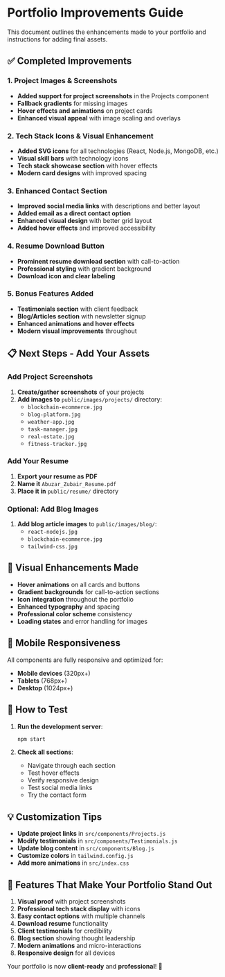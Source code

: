 # Portfolio Improvements Guide

This document outlines the enhancements made to your portfolio and instructions for adding final assets.

## ✅ Completed Improvements

### 1. Project Images & Screenshots
- **Added support for project screenshots** in the Projects component
- **Fallback gradients** for missing images
- **Hover effects and animations** on project cards
- **Enhanced visual appeal** with image scaling and overlays

### 2. Tech Stack Icons & Visual Enhancement
- **Added SVG icons** for all technologies (React, Node.js, MongoDB, etc.)
- **Visual skill bars** with technology icons
- **Tech stack showcase section** with hover effects
- **Modern card designs** with improved spacing

### 3. Enhanced Contact Section
- **Improved social media links** with descriptions and better layout
- **Added email as a direct contact option**
- **Enhanced visual design** with better grid layout
- **Added hover effects** and improved accessibility

### 4. Resume Download Button
- **Prominent resume download section** with call-to-action
- **Professional styling** with gradient background
- **Download icon and clear labeling**

### 5. Bonus Features Added
- **Testimonials section** with client feedback
- **Blog/Articles section** with newsletter signup
- **Enhanced animations and hover effects**
- **Modern visual improvements** throughout

## 📋 Next Steps - Add Your Assets

### Add Project Screenshots
1. **Create/gather screenshots** of your projects
2. **Add images to** `public/images/projects/` directory:
   - `blockchain-ecommerce.jpg`
   - `blog-platform.jpg` 
   - `weather-app.jpg`
   - `task-manager.jpg`
   - `real-estate.jpg`
   - `fitness-tracker.jpg`

### Add Your Resume
1. **Export your resume as PDF**
2. **Name it** `Abuzar_Zubair_Resume.pdf`
3. **Place it in** `public/resume/` directory

### Optional: Add Blog Images
1. **Add blog article images** to `public/images/blog/`:
   - `react-nodejs.jpg`
   - `blockchain-ecommerce.jpg`
   - `tailwind-css.jpg`

## 🎨 Visual Enhancements Made

- **Hover animations** on all cards and buttons
- **Gradient backgrounds** for call-to-action sections
- **Icon integration** throughout the portfolio
- **Enhanced typography** and spacing
- **Professional color scheme** consistency
- **Loading states** and error handling for images

## 📱 Mobile Responsiveness

All components are fully responsive and optimized for:
- **Mobile devices** (320px+)
- **Tablets** (768px+)
- **Desktop** (1024px+)

## 🚀 How to Test

1. **Run the development server**:
   ```bash
   npm start
   ```

2. **Check all sections**:
   - Navigate through each section
   - Test hover effects
   - Verify responsive design
   - Test social media links
   - Try the contact form

## 💡 Customization Tips

- **Update project links** in `src/components/Projects.js`
- **Modify testimonials** in `src/components/Testimonials.js`
- **Update blog content** in `src/components/Blog.js`
- **Customize colors** in `tailwind.config.js`
- **Add more animations** in `src/index.css`

## 🌟 Features That Make Your Portfolio Stand Out

1. **Visual proof** with project screenshots
2. **Professional tech stack display** with icons
3. **Easy contact options** with multiple channels
4. **Download resume** functionality
5. **Client testimonials** for credibility
6. **Blog section** showing thought leadership
7. **Modern animations** and micro-interactions
8. **Responsive design** for all devices

Your portfolio is now **client-ready** and **professional**! 🎉 